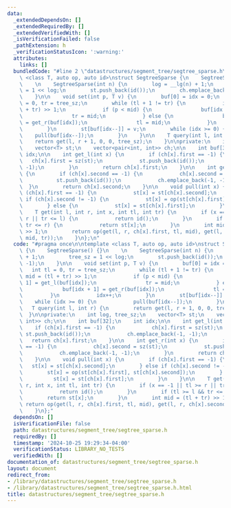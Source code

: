```yaml
---
data:
  _extendedDependsOn: []
  _extendedRequiredBy: []
  _extendedVerifiedWith: []
  _isVerificationFailed: false
  _pathExtension: h
  _verificationStatusIcon: ':warning:'
  attributes:
    links: []
  bundledCode: "#line 2 \"datastructures/segment_tree/segtree_sparse.h\"\n\ntemplate\
    \ <class T, auto op, auto id>\nstruct SegtreeSparse {\n    SegtreeSparse() {}\n\
    \    \n    SegtreeSparse(int n) {\n        log = __lg(n) + 1;\n        tree_sz\
    \ = 1 << log;\n        st.push_back(id());\n        ch.emplace_back(-1, -1);\n\
    \    }\n\n    void set(int p, T v) {\n        buf[0] = idx = 0;\n        int tl\
    \ = 0, tr = tree_sz;\n        while (tl + 1 != tr) {\n            int mid = (tl\
    \ + tr) >> 1;\n            if (p < mid) {\n                buf[idx + 1] = get_l(buf[idx]);\n\
    \                tr = mid;\n            } else {\n                buf[idx + 1]\
    \ = get_r(buf[idx]);\n                tl = mid;\n            }\n            idx++;\n\
    \        }\n        st[buf[idx--]] = v;\n        while (idx >= 0) {\n        \
    \    pull(buf[idx--]);\n        }\n    }\n\n    T query(int l, int r) {\n    \
    \    return get(l, r + 1, 0, 0, tree_sz);\n    }\n\nprivate:\n    int log, tree_sz;\n\
    \    vector<T> st;\n    vector<pair<int, int>> ch;\n\n    int buf[32];\n    int\
    \ idx;\n\n    int get_l(int x) {\n        if (ch[x].first == -1) {\n         \
    \   ch[x].first = sz(st);\n            st.push_back(id());\n            ch.emplace_back(-1,\
    \ -1);\n        }\n        return ch[x].first;\n    }\n\n    int get_r(int x)\
    \ {\n        if (ch[x].second == -1) {\n            ch[x].second = sz(st);\n \
    \           st.push_back(id());\n            ch.emplace_back(-1, -1);\n      \
    \  }\n        return ch[x].second;\n    }\n\n    void pull(int x) {\n        if\
    \ (ch[x].first == -1) {\n            st[x] = st[ch[x].second];\n        } else\
    \ if (ch[x].second != -1) {\n            st[x] = op(st[ch[x].first], st[ch[x].second]);\n\
    \        } else {\n            st[x] = st[ch[x].first];\n        }\n    }\n\n\
    \    T get(int l, int r, int x, int tl, int tr) {\n        if (x == -1 || tl >=\
    \ r || tr <= l) {\n            return id();\n        }\n        if (tl >= l &&\
    \ tr <= r) {\n            return st[x];\n        }\n        int mid = (tl + tr)\
    \ >> 1;\n        return op(get(l, r, ch[x].first, tl, mid), get(l, r, ch[x].second,\
    \ mid, tr));\n    }\n};\n"
  code: "#pragma once\n\ntemplate <class T, auto op, auto id>\nstruct SegtreeSparse\
    \ {\n    SegtreeSparse() {}\n    \n    SegtreeSparse(int n) {\n        log = __lg(n)\
    \ + 1;\n        tree_sz = 1 << log;\n        st.push_back(id());\n        ch.emplace_back(-1,\
    \ -1);\n    }\n\n    void set(int p, T v) {\n        buf[0] = idx = 0;\n     \
    \   int tl = 0, tr = tree_sz;\n        while (tl + 1 != tr) {\n            int\
    \ mid = (tl + tr) >> 1;\n            if (p < mid) {\n                buf[idx +\
    \ 1] = get_l(buf[idx]);\n                tr = mid;\n            } else {\n   \
    \             buf[idx + 1] = get_r(buf[idx]);\n                tl = mid;\n   \
    \         }\n            idx++;\n        }\n        st[buf[idx--]] = v;\n    \
    \    while (idx >= 0) {\n            pull(buf[idx--]);\n        }\n    }\n\n \
    \   T query(int l, int r) {\n        return get(l, r + 1, 0, 0, tree_sz);\n  \
    \  }\n\nprivate:\n    int log, tree_sz;\n    vector<T> st;\n    vector<pair<int,\
    \ int>> ch;\n\n    int buf[32];\n    int idx;\n\n    int get_l(int x) {\n    \
    \    if (ch[x].first == -1) {\n            ch[x].first = sz(st);\n           \
    \ st.push_back(id());\n            ch.emplace_back(-1, -1);\n        }\n     \
    \   return ch[x].first;\n    }\n\n    int get_r(int x) {\n        if (ch[x].second\
    \ == -1) {\n            ch[x].second = sz(st);\n            st.push_back(id());\n\
    \            ch.emplace_back(-1, -1);\n        }\n        return ch[x].second;\n\
    \    }\n\n    void pull(int x) {\n        if (ch[x].first == -1) {\n         \
    \   st[x] = st[ch[x].second];\n        } else if (ch[x].second != -1) {\n    \
    \        st[x] = op(st[ch[x].first], st[ch[x].second]);\n        } else {\n  \
    \          st[x] = st[ch[x].first];\n        }\n    }\n\n    T get(int l, int\
    \ r, int x, int tl, int tr) {\n        if (x == -1 || tl >= r || tr <= l) {\n\
    \            return id();\n        }\n        if (tl >= l && tr <= r) {\n    \
    \        return st[x];\n        }\n        int mid = (tl + tr) >> 1;\n       \
    \ return op(get(l, r, ch[x].first, tl, mid), get(l, r, ch[x].second, mid, tr));\n\
    \    }\n};"
  dependsOn: []
  isVerificationFile: false
  path: datastructures/segment_tree/segtree_sparse.h
  requiredBy: []
  timestamp: '2024-10-25 19:29:34-04:00'
  verificationStatus: LIBRARY_NO_TESTS
  verifiedWith: []
documentation_of: datastructures/segment_tree/segtree_sparse.h
layout: document
redirect_from:
- /library/datastructures/segment_tree/segtree_sparse.h
- /library/datastructures/segment_tree/segtree_sparse.h.html
title: datastructures/segment_tree/segtree_sparse.h
---
```

